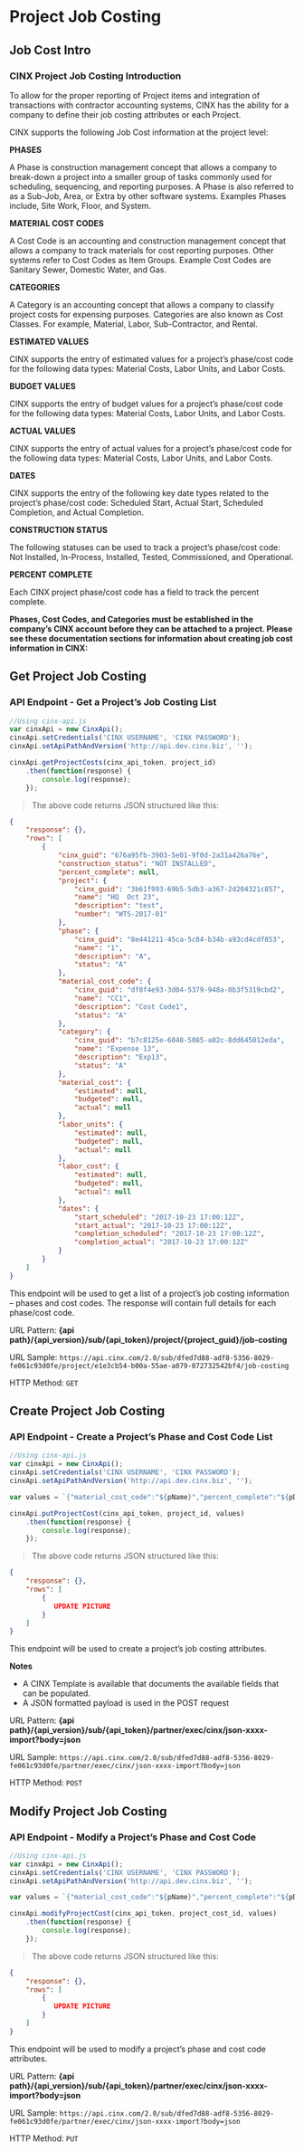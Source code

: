 # Project Job Costing

## Job Cost Intro
### CINX Project Job Costing Introduction

To allow for the proper reporting of Project items and integration of transactions with contractor accounting systems, CINX has the ability for a company to define their job costing attributes or each Project. 

CINX supports the following Job Cost information at the project level:

**PHASES**

A Phase is construction management concept that allows a company to break-down a project into a smaller group of tasks commonly used for scheduling, sequencing, and reporting purposes.  A Phase is also referred to as a Sub-Job, Area, or Extra by other software systems.  Examples Phases include, Site Work, Floor, and System.

**MATERIAL COST CODES**

A Cost Code is an accounting and construction management concept that allows a company to track materials for cost reporting purposes.  Other systems refer to Cost Codes as Item Groups.  Example Cost Codes are Sanitary Sewer, Domestic Water, and Gas.

**CATEGORIES**

A Category is an accounting concept that allows a company to classify project costs for expensing purposes.  Categories are also known as Cost Classes.  For example, Material, Labor, Sub-Contractor, and Rental.

**ESTIMATED VALUES**

CINX supports the entry of estimated values for a project’s phase/cost code for the following data types:  Material Costs, Labor Units, and Labor Costs.

**BUDGET VALUES**

CINX supports the entry of budget values for a project’s phase/cost code for the following data types:  Material Costs, Labor Units, and Labor Costs.

**ACTUAL VALUES**

CINX supports the entry of actual values for a project’s phase/cost code for the following data types:  Material Costs, Labor Units, and Labor Costs.

**DATES**

CINX supports the entry of the following key date types related to the project’s phase/cost code:  Scheduled Start, Actual Start, Scheduled Completion, and Actual Completion.

**CONSTRUCTION STATUS**

The following statuses can be used to track a project’s phase/cost code: Not Installed, In-Process, Installed, Tested, Commissioned, and Operational.

**PERCENT COMPLETE**

Each CINX project phase/cost code has a field to track the percent complete.

**Phases, Cost Codes, and Categories must be established in the company’s CINX account before they can be attached to a project.  Please see these documentation sections for information about creating job cost information in CINX:**

## Get Project Job Costing
### API Endpoint - Get a Project’s Job Costing List

```javascript
//Using cinx-api.js
var cinxApi = new CinxApi();
cinxApi.setCredentials('CINX USERNAME', 'CINX PASSWORD');
cinxApi.setApiPathAndVersion('http://api.dev.cinx.biz', '');

cinxApi.getProjectCosts(cinx_api_token, project_id)
    .then(function(response) {
        console.log(response);
    });
```

> The above code returns JSON structured like this:

```json
{
    "response": {},
    "rows": [
        {
            "cinx_guid": "676a95fb-3903-5e01-9f0d-2a31a426a76e",
            "construction_status": "NOT INSTALLED",
            "percent_complete": null,
            "project": {
                "cinx_guid": "3b61f993-69b5-5db3-a367-2d204321c857",
                "name": "HQ  Oct 23",
                "description": "test",
                "number": "WTS-2017-01"
            },
            "phase": {
                "cinx_guid": "8e441211-45ca-5c84-b34b-a93cd4cdf853",
                "name": "1",
                "description": "A",
                "status": "A"
            },
            "material_cost_code": {
                "cinx_guid": "df8f4e93-3d04-5379-948a-0b3f5319cbd2",
                "name": "CC1",
                "description": "Cost Code1",
                "status": "A"
            },
            "category": {
                "cinx_guid": "b7c8125e-6048-5085-a02c-8dd645012eda",
                "name": "Expense 13",
                "description": "Exp13",
                "status": "A"
            },
            "material_cost": {
                "estimated": null,
                "budgeted": null,
                "actual": null
            },
            "labor_units": {
                "estimated": null,
                "budgeted": null,
                "actual": null
            },
            "labor_cost": {
                "estimated": null,
                "budgeted": null,
                "actual": null
            },
            "dates": {
                "start_scheduled": "2017-10-23 17:00:12Z",
                "start_actual": "2017-10-23 17:00:12Z",
                "completion_scheduled": "2017-10-23 17:00:12Z",
                "completion_actual": "2017-10-23 17:00:12Z"
            }
        }
    ]
}
```

This endpoint will be used to get a list of a project’s job costing information – phases and cost codes.  The response will contain full details for each phase/cost code.

URL Pattern: **{api path}/{api_version}/sub/{api_token}/project/{project_guid}/job-costing**

URL Sample: `https://api.cinx.com/2.0/sub/dfed7d88-adf8-5356-8029-fe061c93d0fe/project/e1e3cb54-b00a-55ae-a079-072732542bf4/job-costing`

HTTP Method: `GET`

## Create Project Job Costing
### API Endpoint - Create a Project’s Phase and Cost Code List

```javascript
//Using cinx-api.js
var cinxApi = new CinxApi();
cinxApi.setCredentials('CINX USERNAME', 'CINX PASSWORD');
cinxApi.setApiPathAndVersion('http://api.dev.cinx.biz', '');

var values = `{"material_cost_code":"${pName}","percent_complete":"${pDescription}","phase":"${pNumber}"}`;

cinxApi.putProjectCost(cinx_api_token, project_id, values)
    .then(function(response) {
        console.log(response);
    });
```

> The above code returns JSON structured like this:

```json
{
    "response": {},
    "rows": [
        {
           UPDATE PICTURE
        }
    ]
}
```

This endpoint will be used to create a project’s job costing attributes.

**Notes**

  - A CINX Template is available that documents the available fields that can be populated.
  - A JSON formatted payload is used in the POST request

URL Pattern: **{api path}/{api_version}/sub/{api_token}/partner/exec/cinx/json-xxxx-import?body=json**

URL Sample: `https://api.cinx.com/2.0/sub/dfed7d88-adf8-5356-8029-fe061c93d0fe/partner/exec/cinx/json-xxxx-import?body=json`

HTTP Method: `POST`

## Modify Project Job Costing
### API Endpoint - Modify a Project’s Phase and Cost Code

```javascript
//Using cinx-api.js
var cinxApi = new CinxApi();
cinxApi.setCredentials('CINX USERNAME', 'CINX PASSWORD');
cinxApi.setApiPathAndVersion('http://api.dev.cinx.biz', '');

var values = `{"material_cost_code":"${pName}","percent_complete":"${pDescription}","phase":"${pNumber}"}`;

cinxApi.modifyProjectCost(cinx_api_token, project_cost_id, values)
    .then(function(response) {
        console.log(response);
    });
```

> The above code returns JSON structured like this:

```json
{
    "response": {},
    "rows": [
        {
           UPDATE PICTURE
        }
    ]
}
```

This endpoint will be used to modify a project’s phase and cost code attributes.

URL Pattern: **{api path}/{api_version}/sub/{api_token}/partner/exec/cinx/json-xxxx-import?body=json**

URL Sample: `https://api.cinx.com/2.0/sub/dfed7d88-adf8-5356-8029-fe061c93d0fe/partner/exec/cinx/json-xxxx-import?body=json`

HTTP Method: `PUT`
